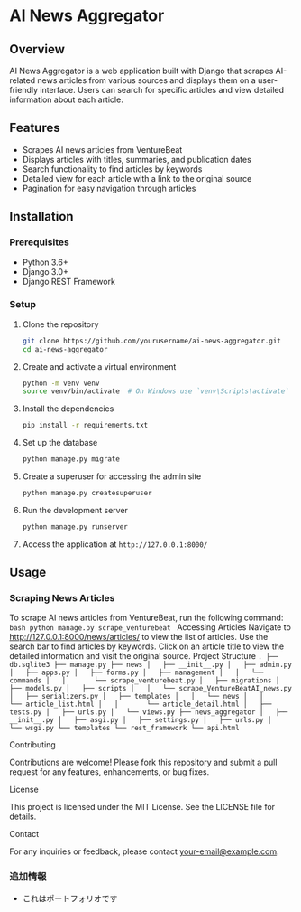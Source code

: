 
# AI News Aggregator

## Overview
AI News Aggregator is a web application built with Django that scrapes AI-related news articles from various sources and displays them on a user-friendly interface. Users can search for specific articles and view detailed information about each article.

## Features
- Scrapes AI news articles from VentureBeat
- Displays articles with titles, summaries, and publication dates
- Search functionality to find articles by keywords
- Detailed view for each article with a link to the original source
- Pagination for easy navigation through articles

## Installation

### Prerequisites
- Python 3.6+
- Django 3.0+
- Django REST Framework

### Setup
1. Clone the repository
    ```bash
    git clone https://github.com/yourusername/ai-news-aggregator.git
    cd ai-news-aggregator
    ```

2. Create and activate a virtual environment
    ```bash
    python -m venv venv
    source venv/bin/activate  # On Windows use `venv\Scripts\activate`
    ```

3. Install the dependencies
    ```bash
    pip install -r requirements.txt
    ```

4. Set up the database
    ```bash
    python manage.py migrate
    ```

5. Create a superuser for accessing the admin site
    ```bash
    python manage.py createsuperuser
    ```

6. Run the development server
    ```bash
    python manage.py runserver
    ```

7. Access the application at `http://127.0.0.1:8000/`

## Usage

### Scraping News Articles
To scrape AI news articles from VentureBeat, run the following command:
    ```bash
    python manage.py scrape_venturebeat
    ```
Accessing Articles
Navigate to http://127.0.0.1:8000/news/articles/ to view the list of articles.
Use the search bar to find articles by keywords.
Click on an article title to view the detailed information and visit the original source.
Project Structure
    ```
    .
    ├── db.sqlite3
    ├── manage.py
    ├── news
    │   ├── __init__.py
    │   ├── admin.py
    │   ├── apps.py
    │   ├── forms.py
    │   ├── management
    │   │   └── commands
    │   │       └── scrape_venturebeat.py
    │   ├── migrations
    │   ├── models.py
    │   ├── scripts
    │   │   └── scrape_VentureBeatAI_news.py
    │   ├── serializers.py
    │   ├── templates
    │   │   └── news
    │   │       └── article_list.html
    │   │       └── article_detail.html
    │   ├── tests.py
    │   ├── urls.py
    │   └── views.py
    ├── news_aggregator
    │   ├── __init__.py
    │   ├── asgi.py
    │   ├── settings.py
    │   ├── urls.py
    │   └── wsgi.py
    └── templates
        └── rest_framework
            └── api.html
    ```
    
Contributing

Contributions are welcome! Please fork this repository and submit a pull request for any features, enhancements, or bug fixes.

License

This project is licensed under the MIT License. See the LICENSE file for details.

Contact

For any inquiries or feedback, please contact your-email@example.com.



### 追加情報

- これはポートフォリオです


